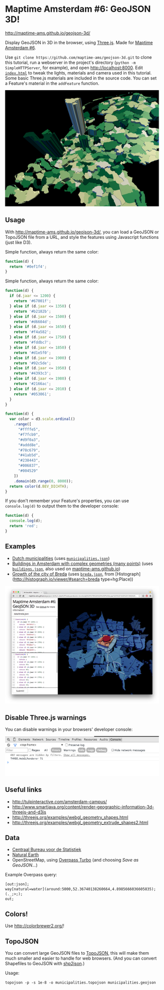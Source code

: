# Maptime Amsterdam #6: GeoJSON 3D!

http://maptime-ams.github.io/geojson-3d/

Display GeoJSON in 3D in the browser, using [Three.js](http://threejs.org/). Made for [Maptime Amsterdam #6](http://www.meetup.com/Maptime-AMS/events/220184217/).

Use `git clone https://github.com/maptime-ams/geojson-3d.git` to clone this tutorial, run a webserver in the project's directory (`python -m SimpleHTTPServer`, for example), and open [http://localhost:8000](http://localhost:8000). Edit [`index.html`](index.html) to tweak the lights, materials and camera used in this tutorial. Some basic Three.js materials are included in the source code. You can set a Feature's material in the `addFeature` function.

![](images/municipalities.jpg)

## Usage

With http://maptime-ams.github.io/geojson-3d/, you can load a GeoJSON or TopoJSON file from a URL, and style the features using Javascript functions (just like D3).

Simple function, always return the same color:

```js
function(d) {
  return '#0ef1f4';
}
```

Simple function, always return the same color:

```js
function(d) {
  if (d.jaar <= 1200) {
    return '#67001f';
  } else if (d.jaar <= 1350) {
    return '#b2182b';
  } else if (d.jaar <= 1500) {
    return '#d6604d';
  } else if (d.jaar <= 1650) {
    return '#f4a582';
  } else if (d.jaar <= 1750) {
    return '#fddbc7';
  } else if (d.jaar <= 1850) {
    return '#d1e5f0';
  } else if (d.jaar <= 1900) {
    return '#92c5de';
  } else if (d.jaar <= 1950) {
    return '#4393c3';
  } else if (d.jaar <= 1980) {
    return '#2166ac';
  } else if (d.jaar <= 2010) {
    return '#053061';
  }
}
```

```js
function(d) {
  var color = d3.scale.ordinal()
    .range([
      "#ffffe5",
      "#f7fcb9",
      "#d9f0a3",
      "#addd8e",
      "#78c679",
      "#41ab5d",
      "#238443",
      "#006837",
      "#004529"
    ])
    .domain(d3.range(0, 8000));
  return color(d.BEV_DICHTH);
}
```

If you don't remember your Feature's properties, you can use `console.log(d)` to output them to the developer console:

```js
function(d) {
  console.log(d);
  return 'red';
}
```

## Examples

- [Dutch municipalities](http://maptime-ams.github.io/geojson-3d/#url=data%2Fmunicipalities.json&color=function(d)%20%7B%0A%20%20var%20color%20%3D%20d3.scale.ordinal()%0A%20%20%20%20.range(%5B%0A%20%20%20%20%20%20%22%23ffffe5%22%2C%0A%20%20%20%20%20%20%22%23f7fcb9%22%2C%0A%20%20%20%20%20%20%22%23d9f0a3%22%2C%0A%20%20%20%20%20%20%22%23addd8e%22%2C%0A%20%20%20%20%20%20%22%2378c679%22%2C%0A%20%20%20%20%20%20%22%2341ab5d%22%2C%0A%20%20%20%20%20%20%22%23238443%22%2C%0A%20%20%20%20%20%20%22%23006837%22%2C%0A%20%20%20%20%20%20%22%23004529%22%0A%20%20%20%20%5D)%0A%20%20%20%20.domain(d3.range(0%2C%208000))%3B%0A%20%20return%20color(d.BEV_DICHTH)%3B%0A%7D&height=function(d)%20%7B%0A%20%20return%20d.AANT_INW%20%2F%205000%3B%0A%7D) (uses [`municipalities.json`](data/municipalities.json))
- [Buildings in Amsterdam with complex geometries (many points)](http://maptime-ams.github.io/geojson-3d/#url=data%2Fbuildings.json&color=function(d)%20%7B%0A%20%20return%20'%230ef1f4'%3B%0A%7D&height=function(d)%20%7B%0A%20%20return%2010%3B%0A%7D) (uses [`buildings.json`](data/buildings.json), also used on [maptime-ams.github.io](http://maptime-ams.github.io))
- [Growth of the city of Breda](http://maptime-ams.github.io/geojson-3d/#url=data%2Fbreda.json&color=function(d)%20%7B%0A%20%20if%20(d.jaar%20%3C%3D%201200)%20%7B%0A%20%20%20%20return%20'%2367001f'%3B%0A%20%20%7D%20else%20if%20(d.jaar%20%3C%3D%201350)%20%7B%0A%20%20%20%20return%20'%23b2182b'%3B%0A%20%20%7D%20else%20if%20(d.jaar%20%3C%3D%201500)%20%7B%0A%20%20%20%20return%20'%23d6604d'%3B%0A%20%20%7D%20else%20if%20(d.jaar%20%3C%3D%201650)%20%7B%0A%20%20%20%20return%20'%23f4a582'%3B%0A%20%20%7D%20else%20if%20(d.jaar%20%3C%3D%201750)%20%7B%0A%20%20%20%20return%20'%23fddbc7'%3B%0A%20%20%7D%20else%20if%20(d.jaar%20%3C%3D%201850)%20%7B%0A%20%20%20%20return%20'%23d1e5f0'%3B%0A%20%20%7D%20else%20if%20(d.jaar%20%3C%3D%201900)%20%7B%0A%20%20%20%20return%20'%2392c5de'%3B%0A%20%20%7D%20else%20if%20(d.jaar%20%3C%3D%201950)%20%7B%0A%20%20%20%20return%20'%234393c3'%3B%0A%20%20%7D%20else%20if%20(d.jaar%20%3C%3D%201980)%20%7B%0A%20%20%20%20return%20'%232166ac'%3B%0A%20%20%7D%20else%20if%20(d.jaar%20%3C%3D%202010)%20%7B%0A%20%20%20%20return%20'%23053061'%3B%0A%20%20%7D%0A%7D&height=function(d)%20%7B%0A%20%20if%20(d.jaar%20%3C%3D%201200)%20%7B%0A%20%20%20%20return%20%3B%0A%20%20%7D%20else%20if%20(d.jaar%20%3C%3D%201350)%20%7B%0A%20%20%20%20return%2090%3B%0A%20%20%7D%20else%20if%20(d.jaar%20%3C%3D%201500)%20%7B%0A%20%20%20%20return%2080%3B%0A%20%20%7D%20else%20if%20(d.jaar%20%3C%3D%201650)%20%7B%0A%20%20%20%20return%2070%3B%0A%20%20%7D%20else%20if%20(d.jaar%20%3C%3D%201750)%20%7B%0A%20%20%20%20return%2060%3B%0A%20%20%7D%20else%20if%20(d.jaar%20%3C%3D%201850)%20%7B%0A%20%20%20%20return%2050%3B%0A%20%20%7D%20else%20if%20(d.jaar%20%3C%3D%201900)%20%7B%0A%20%20%20%20return%2040%3B%0A%20%20%7D%20else%20if%20(d.jaar%20%3C%3D%201950)%20%7B%0A%20%20%20%20return%2030%3B%0A%20%20%7D%20else%20if%20(d.jaar%20%3C%3D%201980)%20%7B%0A%20%20%20%20return%2020%3B%0A%20%20%7D%20else%20if%20(d.jaar%20%3C%3D%202010)%20%7B%0A%20%20%20%20return%2010%3B%0A%20%20%7D%0A%7D) (uses [`breda.json`](data/breda.json), from [Histograph](http://histograph.io/viewer/#search=breda type=hg:Place))

![](images/breda.jpg)

## Disable Three.js warnings

You can disable warnings in your browsers' developer console:

![](images/disable-warnings.jpg)

## Useful links

- http://tulpinteractive.com/amsterdam-campus/
- http://www.smartjava.org/content/render-geographic-information-3d-threejs-and-d3js
- http://threejs.org/examples/webgl_geometry_shapes.html
- http://threejs.org/examples/webgl_geometry_extrude_shapes2.html

## Data

- [Centraal Bureau voor de Statistiek](http://www.cbs.nl/nl-NL/menu/themas/dossiers/nederland-regionaal/publicaties/geografische-data/archief/2015/wijk-en-buurtkaart-2014-art.htm)
- [Natural Earth](http://www.naturalearthdata.com/)
- OpenStreetMap, using [Overpass Turbo](http://overpass-turbo.eu/) (and choosing _Save as GeoJSON..._)

Example Overpass query:

    [out:json];
    way[natural=water](around:5000,52.36740138260664,4.8985666036605835);
    (._;>;);
    out;

## Colors!

Use http://colorbrewer2.org/!

## TopoJSON

You can convert large GeoJSON files to [TopoJSON](https://github.com/mbostock/topojson), this will make them much smaller and easier to handle for web browsers. (And you can convert Shapefiles to GeoJSON with [shp2json](https://github.com/substack/shp2json).)

Usage:
```
topojson -p -s 1e-8 -o municipalities.topojson municipalities.geojson
```
